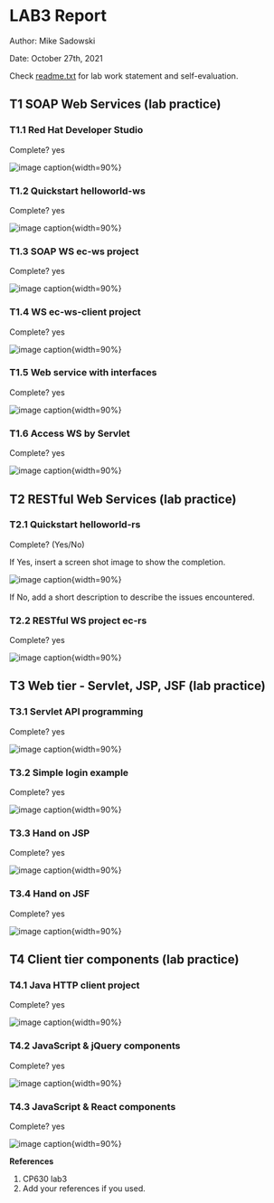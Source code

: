 # LAB3 Report

Author: Mike Sadowski

Date: October 27th, 2021

Check [readme.txt](readme.txt) for lab work statement and self-evaluation.

## T1 SOAP Web Services (lab practice)

### T1.1 Red Hat Developer Studio

Complete? yes

![image caption](images/task1-1.png){width=90%}

### T1.2 Quickstart helloworld-ws

Complete? yes

![image caption](images/task1-2.png){width=90%}

### T1.3 SOAP WS ec-ws project

Complete? yes

![image caption](images/task1-3.png){width=90%}

### T1.4 WS ec-ws-client project

Complete? yes

![image caption](images/task1-4.png){width=90%}

### T1.5 Web service with interfaces

Complete? yes

![image caption](images/task1-5.png){width=90%}

### T1.6 Access WS by Servlet

Complete? yes

![image caption](images/task1-6.png){width=90%}

## T2 RESTful Web Services (lab practice)

### T2.1 Quickstart helloworld-rs

Complete? (Yes/No)

If Yes, insert a screen shot image to show the completion.

![image caption](images/task2-1.png){width=90%}

If No, add a short description to describe the issues encountered.

### T2.2 RESTful WS project ec-rs

Complete? yes

![image caption](images/task2-2.png){width=90%}

## T3 Web tier - Servlet, JSP, JSF (lab practice)

### T3.1 Servlet API programming

Complete? yes

![image caption](images/task3-1.png){width=90%}

### T3.2 Simple login example

Complete? yes

![image caption](images/task3-2.png){width=90%}

### T3.3 Hand on JSP

Complete? yes

![image caption](images/task3-3.png){width=90%}

### T3.4 Hand on JSF

Complete? yes

![image caption](images/task3-4.png){width=90%}

## T4 Client tier components (lab practice)

### T4.1 Java HTTP client project

Complete? yes

![image caption](images/task4-1.png){width=90%}

### T4.2 JavaScript & jQuery components

Complete? yes

![image caption](images/task4-2.png){width=90%}

### T4.3 JavaScript & React components

Complete? yes

![image caption](images/task4-3.png){width=90%}

**References**

1. CP630 lab3
2. Add your references if you used.
